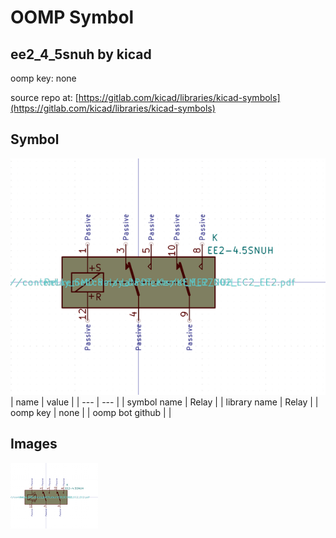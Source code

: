 # OOMP Symbol  
## ee2_4_5snuh  by kicad  
  
oomp key: none  
  
source repo at: [https://gitlab.com/kicad/libraries/kicad-symbols](https://gitlab.com/kicad/libraries/kicad-symbols)  
## Symbol  
  
[![working.png](working_600.png)](working.png)  
| name | value | 
| --- | --- | 
| symbol name | Relay | 
| library name | Relay | 
| oomp key | none | 
| oomp bot github |  | 
## Images  
  
[![working.png](working_140.png)](working.png)  
